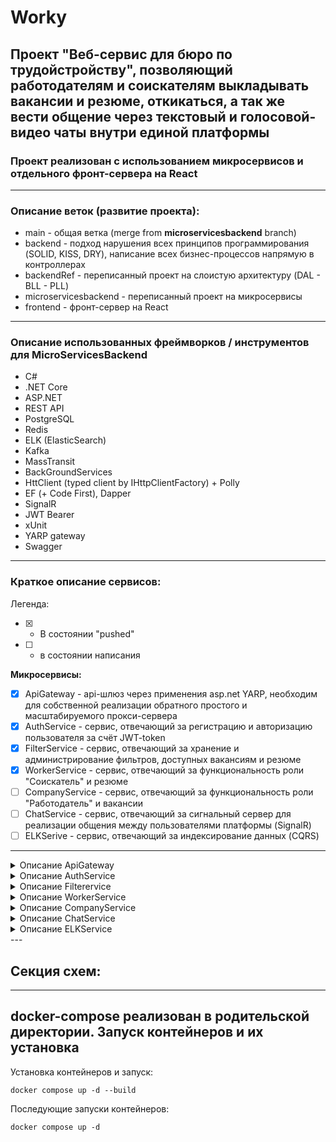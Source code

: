 # Worky
## Проект "Веб-сервис для бюро по трудойстройству", позволяющий работодателям и соискателям выкладывать вакансии и резюме, откикаться, а так же вести общение через текстовый и голосовой-видео чаты внутри единой платформы
### Проект реализован с использованием **микросервисов** и отдельного фронт-сервера на **React**
---

### Описание веток (развитие проекта):
* main - общая ветка (merge from **microservicesbackend** branch)
* backend - подход нарушения всех принципов программирования (SOLID, KISS, DRY), написание всех бизнес-процессов напрямую в контроллерах
* backendRef - переписанный проект на слоистую архитектуру (DAL - BLL - PLL)
* microservicesbackend - переписанный проект на микросервисы
* frontend - фронт-сервер на React
---

### Описание использованных фреймворков / инструментов для MicroServicesBackend
- C#
- .NET Core
- ASP.NET
- REST API
- PostgreSQL
- Redis
- ELK (ElasticSearch)
- Kafka
- MassTransit 
- BackGroundServices
- HttClient (typed client by IHttpClientFactory) + Polly
- EF (+ Code First), Dapper
- SignalR
- JWT Bearer
- xUnit
- YARP gateway
- Swagger
---

### Краткое описание сервисов:

Легенда:
- [x] - В состоянии "pushed"
- [ ] - в состоянии написания

**Микросервисы:**
- [x] ApiGateway - api-шлюз через применения asp.net YARP, необходим для собственной реализации обратного простого и масштабируемого прокси-сервера
- [x] AuthService - сервис, отвечающий за регистрацию и авторизацию пользователя за счёт JWT-token
- [x] FilterService - сервис, отвечающий за хранение и администрирование фильтров, доступных вакансиям и резюме
- [x] WorkerService - сервис, отвечающий за функциональность роли "Соискатель" и резюме
- [ ] CompanyService - сервис, отвечающий за функциональность роли "Работодатель" и вакансии
- [ ] ChatService - сервис, отвечающий за сигнальный сервер для реализации общения между пользователями платформы (SignalR)
- [ ] ELKSerive - сервис, отвечающий за индексирование данных (CQRS)
---
<details><summary>Описание ApiGateway</summary>
  
</details>
<details><summary>Описание AuthService</summary>
  
</details>
<details><summary>Описание Filterervice</summary>
  
</details>
<details><summary>Описание WorkerService</summary>
  
</details>
<details><summary>Описание CompanyService</summary>
  
</details>
<details><summary>Описание ChatService</summary>
  
</details>
<details><summary>Описание ELKService</summary>
  
</details>
---

## Секция схем:

---

## **docker-compose** реализован в родительской директории. Запуск контейнеров и их установка

Установка контейнеров и запуск:

``` shell
docker compose up -d --build
```

Последующие запуски контейнеров:

``` shell
docker compose up -d
```


